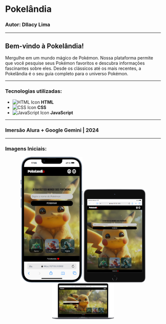 # Pokelândia
### Autor: Dllacy Lima

---

## Bem-vindo à Pokelândia! 

Mergulhe em um mundo mágico de Pokémon. Nossa plataforma permite que você pesquise seus Pokémon favoritos e descubra informações fascinantes sobre eles. Desde os clássicos até os mais recentes, a Pokelândia é o seu guia completo para o universo Pokémon.

---

### Tecnologias utilizadas:
- ![HTML Icon](https://img.icons8.com/color/48/000000/html-5.png) **HTML**
- ![CSS Icon](https://img.icons8.com/color/48/000000/css3.png) **CSS**
- ![JavaScript Icon](https://img.icons8.com/color/48/000000/javascript.png) **JavaScript**

---

### Imersão Alura + Google Gemini | 2024

---

### Imagens Iniciais:
<div align="center">
  <img src="/img-git/pokelandia-mobile.png" alt="Pokelandia versão mobile" width="200"/>
  <img src="/img-git/pokelandia-tablet.png" alt="Pokelandia versão tablet" width="200"/>
  <img src="/img-git/pokelandia-desktop.png" alt="Pokelandia versão desktop" width="200"/>
</div>
